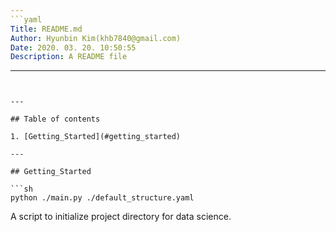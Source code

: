 ```yaml
---
```yaml
Title: README.md
Author: Hyunbin Kim(khb7840@gmail.com)
Date: 2020. 03. 20. 10:50:55
Description: A README file
```
---
```


---

## Table of contents

1. [Getting_Started](#getting_started)

---

## Getting_Started

```sh
python ./main.py ./default_structure.yaml
```

A script to initialize project directory for data science.
